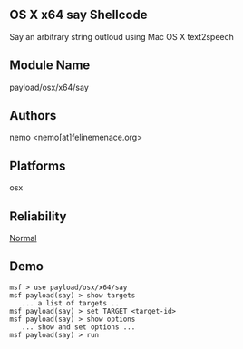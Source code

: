 ## OS X x64 say Shellcode

Say an arbitrary string outloud using Mac OS X text2speech


## Module Name
payload/osx/x64/say

## Authors
nemo <nemo[at]felinemenace.org>





## Platforms
osx

## Reliability
[Normal](https://github.com/rapid7/metasploit-framework/wiki/Exploit-Ranking)

## Demo

```
msf > use payload/osx/x64/say
msf payload(say) > show targets
   ... a list of targets ...
msf payload(say) > set TARGET <target-id>
msf payload(say) > show options
   ... show and set options ...
msf payload(say) > run
```
    
    